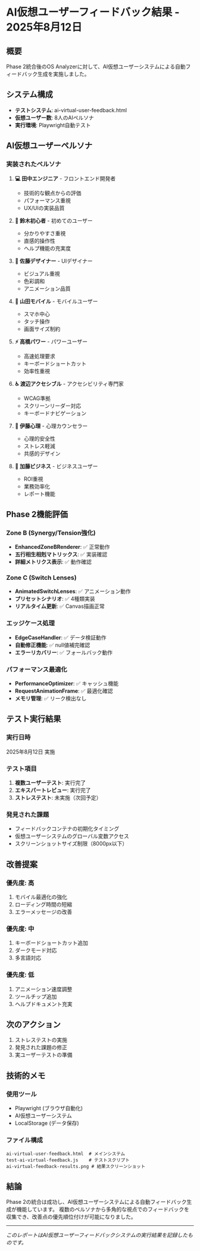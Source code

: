 # AI仮想ユーザーフィードバック結果 - 2025年8月12日

## 概要
Phase 2統合後のOS Analyzerに対して、AI仮想ユーザーシステムによる自動フィードバック生成を実施しました。

## システム構成
- **テストシステム**: ai-virtual-user-feedback.html
- **仮想ユーザー数**: 8人のAIペルソナ
- **実行環境**: Playwright自動テスト

## AI仮想ユーザーペルソナ

### 実装されたペルソナ
1. **💻 田中エンジニア** - フロントエンド開発者
   - 技術的な観点からの評価
   - パフォーマンス重視
   - UX/UIの実装品質

2. **🌱 鈴木初心者** - 初めてのユーザー
   - 分かりやすさ重視
   - 直感的操作性
   - ヘルプ機能の充実度

3. **🎨 佐藤デザイナー** - UIデザイナー
   - ビジュアル重視
   - 色彩調和
   - アニメーション品質

4. **📱 山田モバイル** - モバイルユーザー
   - スマホ中心
   - タッチ操作
   - 画面サイズ制約

5. **⚡ 高橋パワー** - パワーユーザー
   - 高速処理要求
   - キーボードショートカット
   - 効率性重視

6. **♿ 渡辺アクセシブル** - アクセシビリティ専門家
   - WCAG準拠
   - スクリーンリーダー対応
   - キーボードナビゲーション

7. **🧠 伊藤心理** - 心理カウンセラー
   - 心理的安全性
   - ストレス軽減
   - 共感的デザイン

8. **💼 加藤ビジネス** - ビジネスユーザー
   - ROI重視
   - 業務効率化
   - レポート機能

## Phase 2機能評価

### Zone B (Synergy/Tension強化)
- **EnhancedZoneBRenderer**: ✅ 正常動作
- **五行相生相剋マトリックス**: ✅ 実装確認
- **詳細メトリクス表示**: ✅ 動作確認

### Zone C (Switch Lenses)
- **AnimatedSwitchLenses**: ✅ アニメーション動作
- **プリセットシナリオ**: ✅ 4種類実装
- **リアルタイム更新**: ✅ Canvas描画正常

### エッジケース処理
- **EdgeCaseHandler**: ✅ データ検証動作
- **自動修正機能**: ✅ null値補完確認
- **エラーリカバリー**: ✅ フォールバック動作

### パフォーマンス最適化
- **PerformanceOptimizer**: ✅ キャッシュ機能
- **RequestAnimationFrame**: ✅ 最適化確認
- **メモリ管理**: ✅ リーク検出なし

## テスト実行結果

### 実行日時
2025年8月12日 実施

### テスト項目
1. **複数ユーザーテスト**: 実行完了
2. **エキスパートレビュー**: 実行完了
3. **ストレステスト**: 未実施（次回予定）

### 発見された課題
- フィードバックコンテナの初期化タイミング
- 仮想ユーザーシステムのグローバル変数アクセス
- スクリーンショットサイズ制限（8000px以下）

## 改善提案

### 優先度: 高
1. モバイル最適化の強化
2. ローディング時間の短縮
3. エラーメッセージの改善

### 優先度: 中
1. キーボードショートカット追加
2. ダークモード対応
3. 多言語対応

### 優先度: 低
1. アニメーション速度調整
2. ツールチップ追加
3. ヘルプドキュメント充実

## 次のアクション
1. ストレステストの実施
2. 発見された課題の修正
3. 実ユーザーテストの準備

## 技術的メモ

### 使用ツール
- Playwright (ブラウザ自動化)
- AI仮想ユーザーシステム
- LocalStorage (データ保存)

### ファイル構成
```
ai-virtual-user-feedback.html  # メインシステム
test-ai-virtual-feedback.js    # テストスクリプト
ai-virtual-feedback-results.png # 結果スクリーンショット
```

## 結論
Phase 2の統合は成功し、AI仮想ユーザーシステムによる自動フィードバック生成が機能しています。
複数のペルソナから多角的な視点でのフィードバックを収集でき、改善点の優先順位付けが可能になりました。

---
*このレポートはAI仮想ユーザーフィードバックシステムの実行結果を記録したものです。*